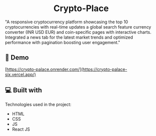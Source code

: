 <h1 align="center" id="title">Crypto-Place</h1>

<p id="description">"A responsive cryptocurrency platform showcasing the top 10 cryptocurrencies with real-time updates a global search feature currency converter (INR USD EUR) and coin-specific pages with interactive charts. Integrated a news tab for the latest market trends and optimized performance with pagination boosting user engagement."</p>

<h2>🚀 Demo</h2>

[https://crypto-palace.onrender.com/](https://crypto-palace-six.vercel.app/)

  
  
<h2>💻 Built with</h2>

Technologies used in the project:

*   HTML
*   CSS
*   JS
*   React JS
